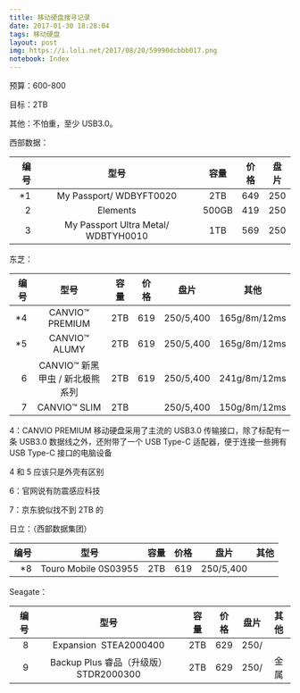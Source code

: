 ```yaml
---
title: 移动硬盘搜寻记录
date: 2017-01-30 18:28:04
tags: 移动硬盘
layout: post
img: https://i.loli.net/2017/08/20/59990dcbbb017.png
notebook: Index
---
```

预算：600-800

目标：2TB

其他：不怕重，至少 USB3.0。

西部数据：

|   编号 |                 型号                  |  容量   |  价格  |  盘片  |
| ---: | :---------------------------------: | :---: | :--: | :--: |
|   *1 |       My Passport/ WDBYFT0020       |  2TB  | 649  | 250  |
|    2 |              Elements               | 500GB | 419  | 250  |
|    3 | My Passport Ultra Metal/ WDBTYH0010 |  1TB  | 569  | 250  |

东芝：

|   编号 |         型号          |  容量  |  价格  |    盘片     |      其他      |
| ---: | :-----------------: | :--: | :--: | :-------: | :----------: |
|   *4 |   CANVIO™ PREMIUM   | 2TB  | 619  | 250/5,400 | 165g/8m/12ms |
|   *5 |    CANVIO™ ALUMY    | 2TB  | 619  | 250/5,400 | 165g/8m/12ms |
|    6 | CANVIO™ 新黑甲虫 / 新北极熊系列 | 2TB  | 619  | 250/5,400 | 241g/8m/12ms |
|    7 |    CANVIO™ SLIM     | 2TB  |      | 250/5,400 | 150g/8m/12ms |

4：CANVIO PREMIUM 移动硬盘采用了主流的 USB3.0 传输接口，除了标配有一条 USB3.0 数据线之外，还附带了一个 USB Type-C 适配器，便于连接一些拥有 USB Type-C 接口的电脑设备

4 和 5 应该只是外壳有区别

6：官网说有防震感应科技

7：京东貌似找不到 2TB 的

日立：（西部数据集团）

|   编号 |          型号          |  容量  |  价格  |    盘片     |  其他  |
| ---: | :------------------: | :--: | :--: | :-------: | :--: |
|   *8 | Touro Mobile 0S03955 | 2TB  | 619  | 250/5,400 |      |

Seagate：

|   编号 |               型号               |  容量  |  价格  |  盘片  |  其他  |
| ---: | :----------------------------: | :--: | :--: | :--: | :--: |
|    8 |     Expansion  STEA2000400     | 2TB  | 629  | 250/ |      |
|    9 | Backup Plus 睿品（升级版） STDR2000300 | 2TB  | 629  | 250/ |  金属  |